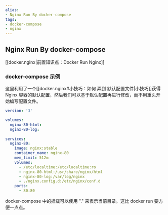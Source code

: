 ```yaml
---
alias: 
- Nginx Run By docker-compose
tags: 
- docker-compose
- nginx
---
```


## Nginx Run By docker-compose

[[docker.nginx|前置知识点：Docker Run Nginx]]

### docker-compose 示例

这里利用了一个[[docker.nginx#小技巧：如何 弄到 默认配置文件|小技巧]]获得 Nginx 容器的默认配置，然后我们可以基于默认配置再进行修改，而不用重头开始编写配置文件。

```yml
version: '3'

volumes:
  nginx-80-html:
  nginx-80-log:
  
services:
  nginx-80:
    image: nginx:stable
    container_name: nginx-80
    mem_limit: 512m
    volumes:
      - /etc/localtime:/etc/localtime:ro 
      - nginx-80-html:/usr/share/nginx/html 
      - nginx-80-log:/var/log/nginx
      - ./nginx.config.d:/etc/nginx/conf.d
    ports:
      - 80:80
```

docker-compose 中的挂载可以使用 "." 来表示当前目录。这比 docker run 要方便一点点。
